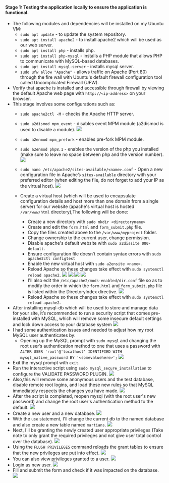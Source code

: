 #### Stage 1: Testing the application locally to ensure the application is functional.
- The following modules and dependencies will be installed on my Ubuntu VM:
  - `sudo apt update` - to update the system repository.
  - `sudo apt install apache2` - to install apache2 which will be used as our web server.
  - `sudo apt install php` - installs php.
  - `sudo apt install php-mysql` - installs a PHP module that allows PHP to communicate with MySQL-based databases.
  - `sudo apt install mysql-server` - installs mysql server.
  - `sudo ufw allow "Apache"` - allows traffic on Apache (Port 80) through the fire wall with Ubuntu's default firewall configuration tool called Uncomplicated Firewall (UFW).
- Verify that apache is installed and accessible through firewall by viewing the default Apache web page with `http://<ip-address>` on your browser.
- This stage involves some configurations such as:
  - `sudo apache2ctl -M` - checks the Apache HTTP server.
  - `sudo a2dismod mpm_event` - disables event MPM module (a2dismod is used to disable a module).
  ![](img/php1.png)
  - `sudo a2enmod mpm_prefork` - enables pre-fork MPM module.
  - `sudo a2enmod php8.1` - enables the version of the php you installed (make sure to leave no space between php and the version number).
  ![](img/php2.png)
  - `sudo nano /etc/apache2/sites-available/<name>.conf` - Open a new configuration file in Apache’s `sites-available` directory with your preferred editor (when editing the file, do not forget to add your IP as the virtual host).
  ![](img/php4.png)

  - Create a virtual host (which will be used to encapsulate configuration details and host more than one domain from a single server) for our website (apache's virtual host is hosted `/var/www/html` directory),The following will be done:
     - Create a new directory with `sudo mkdir <directoryname>`
     - Create and edit the `form.html` and `form_submit.php` file.
     - Copy the files created above to the `/var/www/myproject` folder.
     - Change ownership to the current user, change permission.
     - Disable apache's default website with `sudo a2dissite 000-default`.
     - Ensure configuration file doesn’t contain syntax errors with `sudo apache2ctl configtest`
     - Enable the new virtual host with `sudo a2ensite <name>`.
     - Reload Apache so these changes take effect with `sudo systemctl reload apache2`.
  ![](img/php8.png)
  ![](img/php5.png)
  ![](img/php7.png)
  ![](img/php6.png)
     - I'll also edit the `/etc/apache2/mods-enabled/dir.conf` file so as to modify the order in which the `form.html` and `form_submit.php` file is listed within the DirectoryIndex directive.
  ![](img/php8_1.png)
     - Reload Apache so these changes take effect with `sudo systemctl reload apache2`.
- After installing mysql-db which will be used to store and manage data for your site, it’s recommended to run a security script that comes pre-installed with MySQL, which will remove some insecure default settings and lock down access to your database system
![](img/php-sql-error.png)
- I had some authentication issues and needed to adjust how my root MySQL user authenticates by:
  - Opening up the MySQL prompt with `sudo mysql` and changing the root user’s authentication method to one that uses a password with `ALTER USER 'root'@'localhost' IDENTIFIED WITH mysql_native_password BY '<somevaluehere>';`
![](img/sql.png)
- Exit the mysql prompt with `exit`.
- Run the interactive script using `sudo mysql_secure_installation` to configure the VALIDATE PASSWORD PLUGIN.
![](img/sql1.png)
- Also,this will remove some anonymous users and the test database, disable remote root logins, and load these new rules so that MySQL immediately respects the changes you have made.
![](img/sql2.png)
- After the script is completed, reopen mysql (with the root user's new password) and change the root user's authentication method to the default.
![](img/sql3.png)
- Create a new user and a new database.
![](img/sql4.png)
- With the `use` statement, I'll change the current db to the named database and also create a new table named `martians`.
![](img/sql5.png)
- Next, I'll be granting the newly created user appropriate privileges (Take note to only grant the required privileges and not give user total control over the database).
![](img/sql6.png)
- Using the `FLUSH PRIVILEGES` command reloads the grant tables to ensure that the new privileges are put into effect.
![](img/sql7.png)
- You can also view privileges granted to a user.
![](img/sql8.png)
- Login as new user. 
![](img/sql9.png)
- Fill and submit the form and check if it was impacted on the database.
![](img/sql10.png)